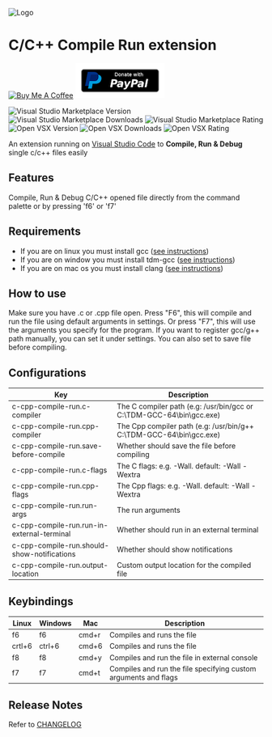 ![Logo](resources/logo.png)

# C/C++ Compile Run extension
<a href="https://www.buymeacoffee.com/danielpinto8zz6" target="_blank"><img src="https://cdn.buymeacoffee.com/buttons/default-orange.png" alt="Buy Me A Coffee" height="41" width="174"></a>
[![Support via PayPal](resources/paypal-donate-button.png)](https://www.paypal.me/danielpinto8zz6/)

![Visual Studio Marketplace Version](https://img.shields.io/visual-studio-marketplace/v/danielpinto8zz6.c-cpp-compile-run)
![Visual Studio Marketplace Downloads](https://img.shields.io/visual-studio-marketplace/d/danielpinto8zz6.c-cpp-compile-run)
![Visual Studio Marketplace Rating](https://img.shields.io/visual-studio-marketplace/r/danielpinto8zz6.c-cpp-compile-run)
![Open VSX Version](https://img.shields.io/open-vsx/v/danielpinto8zz6/c-cpp-compile-run)
![Open VSX Downloads](https://img.shields.io/open-vsx/dt/danielpinto8zz6/c-cpp-compile-run)
![Open VSX Rating](https://img.shields.io/open-vsx/rating/danielpinto8zz6/c-cpp-compile-run)

An extension running on [Visual Studio Code](https://code.visualstudio.com) to **Compile, Run & Debug** single c/c++ files easily

## Features

Compile, Run & Debug C/C++ opened file directly from the command palette or by pressing 'f6' or 'f7'

## Requirements

* If you are on linux you must install gcc ([see instructions](docs/COMPILER_SETUP.md#Linux))
* If you are on window you must install tdm-gcc ([see instructions](docs/COMPILER_SETUP.md#Windows))
* If you are on mac os you must install clang ([see instructions](docs/COMPILER_SETUP.md#MacOS))
## How to use
Make sure you have .c or .cpp file open.
Press "F6", this will compile and run the file using default arguments in settings.
Or press "F7", this will use the arguments you specify for the program.
If you want to register gcc/g++ path manually, you can set it under settings.
You can also set to save file before compiling.

## Configurations
| Key | Description |
| ------------ | ------------ |
| c-cpp-compile-run.c-compiler | The C compiler path (e.g: /usr/bin/gcc or C:\\TDM-GCC-64\\bin\\gcc.exe) |
| c-cpp-compile-run.cpp-compiler | The Cpp compiler path (e.g: /usr/bin/g++ C:\\TDM-GCC-64\\bin\\gcc.exe) |
| c-cpp-compile-run.save-before-compile | Whether should save the file before compiling |
| c-cpp-compile-run.c-flags | The C flags: e.g. -Wall. default: -Wall -Wextra |
| c-cpp-compile-run.cpp-flags | The Cpp flags: e.g. -Wall. default: -Wall -Wextra |
| c-cpp-compile-run.run-args | The run arguments |
| c-cpp-compile-run.run-in-external-terminal | Whether should run in an external terminal |
| c-cpp-compile-run.should-show-notifications | Whether should show notifications |
| c-cpp-compile-run.output-location | Custom output location for the compiled file |

## Keybindings
| Linux  | Windows | Mac | Description  |
| ------------ | ------------ | ------------ | ------------ |
| f6  | f6 | cmd+r | Compiles and runs the file  |
| crtl+6  | ctrl+6 | cmd+6 | Compiles and runs the file  |
| f8  | f8 |	cmd+y  | Compiles and run the file in external console  |
| f7 | f7 | cmd+t | Compiles and run the file specifying custom arguments and flags  |

## Release Notes

Refer to [CHANGELOG](CHANGELOG.md)
